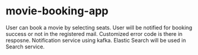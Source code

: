 # movie-booking-app

User can book a movie by selecting seats. 
User will be notified for booking success or not in the registered mail. 
Customized error code is there in resposne. 
Notification service using kafka. 
Elastic Search will be used in Search service.
